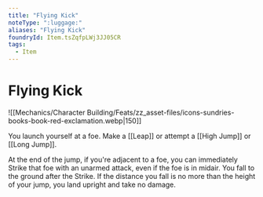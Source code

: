 ```yaml
---
title: "Flying Kick"
noteType: ":luggage:"
aliases: "Flying Kick"
foundryId: Item.tsZqfpLWj3JJ05CR
tags:
  - Item
---
```


# Flying Kick
![[Mechanics/Character Building/Feats/zz_asset-files/icons-sundries-books-book-red-exclamation.webp|150]]

You launch yourself at a foe. Make a [[Leap]] or attempt a [[High Jump]] or [[Long Jump]].

At the end of the jump, if you're adjacent to a foe, you can immediately Strike that foe with an unarmed attack, even if the foe is in midair. You fall to the ground after the Strike. If the distance you fall is no more than the height of your jump, you land upright and take no damage.
